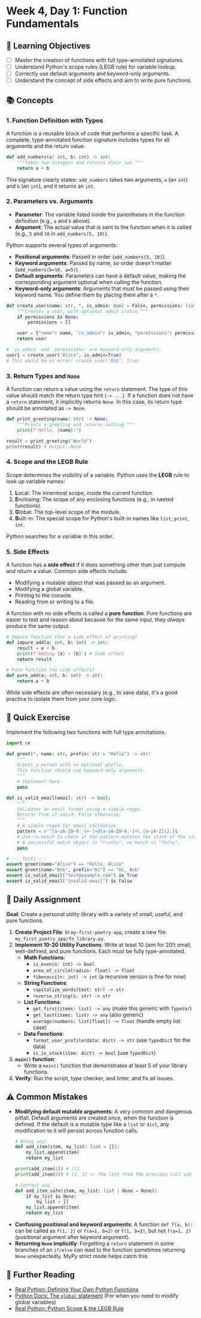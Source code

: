 # Week 4, Day 1: Function Fundamentals

## 🎯 Learning Objectives
- [ ] Master the creation of functions with full type-annotated signatures.
- [ ] Understand Python's scope rules (LEGB rule) for variable lookup.
- [ ] Correctly use default arguments and keyword-only arguments.
- [ ] Understand the concept of side effects and aim to write pure functions.

## 📚 Concepts

### 1. Function Definition with Types
A function is a reusable block of code that performs a specific task. A complete, type-annotated function signature includes types for all arguments and the return value.

```python
def add_numbers(a: int, b: int) -> int:
    """Takes two integers and returns their sum."""
    return a + b
```
This signature clearly states: `add_numbers` takes two arguments, `a` (an `int`) and `b` (an `int`), and it returns an `int`.

### 2. Parameters vs. Arguments
- **Parameter**: The variable listed inside the parentheses in the function definition (e.g., `a` and `b` above).
- **Argument**: The actual value that is sent to the function when it is called (e.g., `5` and `10` in `add_numbers(5, 10)`).

Python supports several types of arguments:
- **Positional arguments**: Passed in order (`add_numbers(5, 10)`).
- **Keyword arguments**: Passed by name, so order doesn't matter (`add_numbers(b=10, a=5)`).
- **Default arguments**: Parameters can have a default value, making the corresponding argument optional when calling the function.
- **Keyword-only arguments**: Arguments that *must* be passed using their keyword name. You define them by placing them after a `*`.

```python
def create_user(name: str, *, is_admin: bool = False, permissions: list[str] | None = None) -> dict:
    """Creates a user, with optional admin status."""
    if permissions is None:
        permissions = []

    user = {"name": name, "is_admin": is_admin, "permissions": permissions}
    return user

# `is_admin` and `permissions` are keyword-only arguments.
user1 = create_user("Alice", is_admin=True)
# This would be an error: create_user("Bob", True)
```

### 3. Return Types and `None`
A function can return a value using the `return` statement. The type of this value should match the return type hint (`-> ...`). If a function does not have a `return` statement, it implicitly returns `None`. In this case, its return type should be annotated as `-> None`.

```python
def print_greeting(name: str) -> None:
    """Prints a greeting and returns nothing."""
    print(f"Hello, {name}!")

result = print_greeting("World")
print(result) # Output: None
```

### 4. Scope and the LEGB Rule
Scope determines the visibility of a variable. Python uses the **LEGB** rule to look up variable names:
1.  **L**ocal: The innermost scope, inside the current function.
2.  **E**nclosing: The scope of any enclosing functions (e.g., in nested functions).
3.  **G**lobal: The top-level scope of the module.
4.  **B**uilt-in: The special scope for Python's built-in names like `list`, `print`, `int`.

Python searches for a variable in this order.

### 5. Side Effects
A function has a **side effect** if it does something other than just compute and return a value. Common side effects include:
- Modifying a mutable object that was passed as an argument.
- Modifying a global variable.
- Printing to the console.
- Reading from or writing to a file.

A function with no side effects is called a **pure function**. Pure functions are easier to test and reason about because for the same input, they *always* produce the same output.

```python
# Impure function (has a side effect of printing)
def impure_add(a: int, b: int) -> int:
    result = a + b
    print(f"Adding {a} + {b}") # Side effect
    return result

# Pure function (no side effects)
def pure_add(a: int, b: int) -> int:
    return a + b
```
While side effects are often necessary (e.g., to save data), it's a good practice to isolate them from your core logic.

## 🔹 Quick Exercise

Implement the following two functions with full type annotations.

```python
import re

def greet(*, name: str, prefix: str = "Hello") -> str:
    """
    Greets a person with an optional prefix.
    This function should use keyword-only arguments.
    """
    # Implement here
    pass

def is_valid_email(email: str) -> bool:
    """
    Validates an email format using a simple regex.
    Returns True if valid, False otherwise.
    """
    # A simple regex for email validation
    pattern = r'^[a-zA-Z0-9._%+-]+@[a-zA-Z0-9.-]+\.[a-zA-Z]{2,}$'
    # Use re.match to check if the pattern matches the start of the string
    # A successful match object is "truthy", no match is "falsy".
    pass

# --- Tests ---
assert greet(name="Alice") == "Hello, Alice"
assert greet(name="Bob", prefix="Hi") == "Hi, Bob"
assert is_valid_email("test@example.com") is True
assert is_valid_email("invalid-email") is False
```

## 📝 Daily Assignment
**Goal**: Create a personal utility library with a variety of small, useful, and pure functions.

1.  **Create Project File**: In `my-first-poetry-app`, create a new file: `my_first_poetry_app/fn_library.py`.
2.  **Implement 10-20 Utility Functions**: Write at least 10 (aim for 20!) small, well-defined, and pure functions. Each must be fully type-annotated.
    - **Math Functions**:
        - `is_even(n: int) -> bool`
        - `area_of_circle(radius: float) -> float`
        - `fibonacci(n: int) -> int` (a recursive version is fine for now)
    - **String Functions**:
        - `capitalize_words(text: str) -> str`
        - `reverse_string(s: str) -> str`
    - **List Functions**:
        - `get_first(items: list) -> any` (make this generic with `TypeVar`)
        - `get_last(items: list) -> any` (also generic)
        - `average(numbers: list[float]) -> float` (handle empty list case)
    - **Data Functions**:
        - `format_user_profile(data: dict) -> str` (use `TypedDict` for the data)
        - `is_in_stock(item: dict) -> bool` (use `TypedDict`)
3.  **`main()` function**:
    - Write a `main()` function that demonstrates at least 5 of your library functions.
4.  **Verify**: Run the script, type checker, and linter, and fix all issues.

## ⚠️ Common Mistakes
- **Modifying default mutable arguments**: A very common and dangerous pitfall. Default arguments are created *once*, when the function is defined. If the default is a mutable type like a `list` or `dict`, any modification to it will persist across function calls.
  ```python
  # Wrong way!
  def add_item(item, my_list: list = []):
      my_list.append(item)
      return my_list

  print(add_item(1)) # [1]
  print(add_item(2)) # [1, 2] <- The list from the previous call was reused!

  # Correct way
  def add_item_safe(item, my_list: list | None = None):
      if my_list is None:
          my_list = []
      my_list.append(item)
      return my_list
  ```
- **Confusing positional and keyword arguments**: A function `def f(a, b):` can be called as `f(1, 2)` or `f(a=1, b=2)` or `f(1, b=2)`, but not `f(a=1, 2)` (positional argument after keyword argument).
- **Returning `None` implicitly**: Forgetting a `return` statement in some branches of an `if/else` can lead to the function sometimes returning `None` unexpectedly. MyPy strict mode helps catch this.

## 📖 Further Reading
- [Real Python: Defining Your Own Python Functions](https://realpython.com/defining-your-own-python-function/)
- [Python Docs: The `global` statement](https://docs.python.org/3/reference/simple_stmts.html#the-global-statement) (For when you need to modify global variables)
- [Real Python: Python Scope & the LEGB Rule](https://realpython.com/python-scope-legb-rule/)
